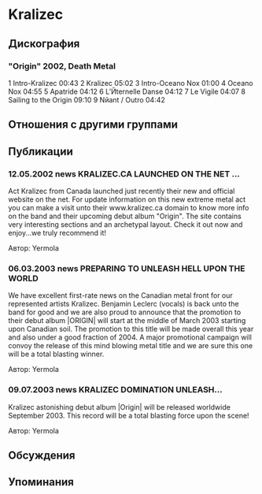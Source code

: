 # Kralizec



## Дискография

### "Origin" 2002, Death Metal

1 Intro-Kralizec 00:43
2 Kralizec 05:02
3 Intro-Oceano Nox 01:00
4 Oceano Nox 04:55
5 Apatride 04:12
6 L’Йternelle Danse 04:12
7 Le Vigile 04:07
8 Sailing to the Origin 09:10
9 Nйant / Outro 04:42


## Отношения с другими группами


## Публикации

### 12.05.2002 news KRALIZEC.CA LAUNCHED ON THE NET ...

<p>Act Kralizec from Canada launched just recently their new and official website on the net. For update information on this new extreme metal act you can make a visit unto their www.kralizec.ca domain to know more info on the band and their upcoming debut album "Origin". The site contains very interesting sections and an archetypal layout. Check it out now and enjoy...we truly recommend it!</p>

Автор: Yermola

### 06.03.2003 news PREPARING TO UNLEASH HELL UPON THE WORLD

<p>We have excellent first-rate news on the Canadian metal front for our represented artists Kralizec. Benjamin Leclerc (vocals) is back unto the band for good and we are also proud to announce that the promotion to their debut album |ORIGIN| will start at the middle of March 2003 starting upon Canadian soil. The promotion to this title will be made overall this year and also under a good fraction of 2004. A major promotional campaign will convoy the release of this mind blowing metal title and we are sure this one will be a total blasting winner.</p>

Автор: Yermola

### 09.07.2003 news KRALIZEC DOMINATION UNLEASH...

<p>Kralizec astonishing debut album |Origin| will be released worldwide September 2003. This record will be a total blasting force upon the scene!</p>

Автор: Yermola


## Обсуждения


## Упоминания

